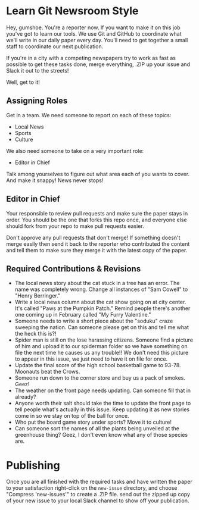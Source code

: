 # Learn Git Newsroom Style

Hey, gumshoe. You're a reporter now. If you want to make it on this job you've
got to learn our tools. We use Git and GitHub to coordinate what we'll write in
our daily paper every day. You'll need to get together a small staff to coordinate
our next publication.

If you're in a city with a competing newspapers try to work as fast as possible to
get these tasks done, merge everything, .ZIP up your issue and Slack it out to
the streets!

Well, get to it!

## Assigning Roles

Get in a team. We need someone to report on each of these topics:

* Local News
* Sports
* Culture

We also need someone to take on a very important role:

* Editor in Chief

Talk among yourselves to figure out what area each of you wants to cover. And make it
snappy! News never stops!

## Editor in Chief

Your responsible to review pull requests and make sure the paper stays in order.
You should be the one that forks this repo once, and everyone else should fork
from your repo to make pull requests easier.

Don't approve any pull requests that don't merge! If something doesn't merge
easily then send it back to the reporter who contributed the content and tell
them to make sure they merge it with the latest copy of the paper.

## Required Contributions & Revisions
* The local news story about the cat stuck in a tree has an error. The name was
completely wrong. Change all instances of "Sam Cowell" to "Henry Berringer."
* Write a local news column about the cat show going on at city center. It's
called "Paws at the Pumpkin Patch." Remind people there's another one coming up
in February called "My Furry Valentine."
* Someone needs to write a short piece about the "soduku" craze sweeping the
nation. Can someone please get on this and tell me what the heck this is?!
* Spider man is still on the lose harassing citizens. Someone find a picture
of him and upload it to our spiderman folder so we have something on file the
next time he causes us any trouble!! We don't need this picture to appear
in this issue, we just need to have it on file for once.
* Update the final score of the high school basketball game to 93-78. Moonauts
beat the Crows.
* Someone run down to the corner store and buy us a pack of smokes. Geez!
* The weather on the front page needs updating. Can someone fill that in already?
* Anyone worth their salt should take the time to update the front page to
tell people what's actually in this issue. Keep updating it as new stories come
in so we stay on top of the ball for once.
* Who put the board game story under sports? Move it to culture!
* Can someone sort the names of all the plants being unveiled at the greenhouse
thing? Geez, I don't even know what any of those species are.

# Publishing

Once you are all finished with the required tasks and have written the paper to
your satisfaction right-click on the `new-issue` directory, and choose
"Compress 'new-issues'" to create a .ZIP file. send out the zipped up copy of
your new issue to your local Slack channel to show off your publication.
